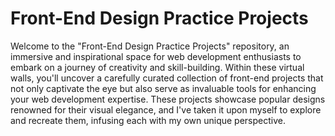 <h1>Front-End Design Practice Projects</h1>

Welcome to the "Front-End Design Practice Projects" repository, an immersive and inspirational space for web development enthusiasts to embark on a journey of creativity and skill-building. Within these virtual walls, you'll uncover a carefully curated collection of front-end projects that not only captivate the eye but also serve as invaluable tools for enhancing your web development expertise. These projects showcase popular designs renowned for their visual elegance, and I've taken it upon myself to explore and recreate them, infusing each with my own unique perspective.
